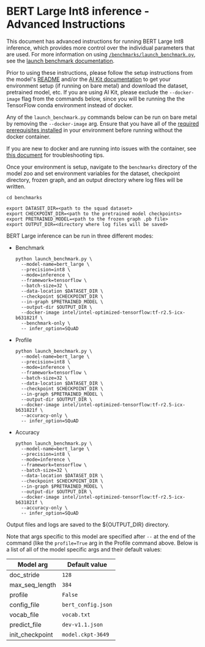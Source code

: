 <!--- 0. Title -->
<!-- This document is auto-generated using markdown fragments and the model-builder -->
<!-- To make changes to this doc, please change the fragments instead of modifying this doc directly -->
# BERT Large Int8 inference - Advanced Instructions

<!-- 10. Description -->
This document has advanced instructions for running BERT Large Int8
inference, which provides more control over the individual parameters that
are used. For more information on using [`/benchmarks/launch_benchmark.py`](/benchmarks/launch_benchmark.py),
see the [launch benchmark documentation](/docs/general/tensorflow/LaunchBenchmark.md).

Prior to using these instructions, please follow the setup instructions from
the model's [README](README.md) and/or the
[AI Kit documentation](/docs/general/tensorflow/AIKit.md) to get your environment
setup (if running on bare metal) and download the dataset, pretrained model, etc.
If you are using AI Kit, please exclude the `--docker-image` flag from the
commands below, since you will be running the the TensorFlow conda environment
instead of docker.

<!-- 55. Docker arg -->
Any of the `launch_benchmark.py` commands below can be run on bare metal by
removing the `--docker-image` arg. Ensure that you have all of the
[required prerequisites installed](README.md#run-the-model) in your environment
before running without the docker container.

If you are new to docker and are running into issues with the container,
see [this document](/docs/general/docker.md) for troubleshooting tips.

<!-- 50. Launch benchmark instructions -->
Once your environment is setup, navigate to the `benchmarks` directory of
the model zoo and set environment variables for the dataset, checkpoint
directory, frozen graph, and an output directory where log files will be written.
```
cd benchmarks

export DATASET_DIR=<path to the squad dataset>
export CHECKPOINT_DIR=<path to the pretrained model checkpoints>
export PRETRAINED_MODEL=<path to the frozen graph .pb file>
export OUTPUT_DIR=<directory where log files will be saved>
```

BERT Large inference can be run in three different modes:

* Benchmark
  ```
  python launch_benchmark.py \
    --model-name=bert_large \
    --precision=int8 \
    --mode=inference \
    --framework=tensorflow \
    --batch-size=32 \
    --data-location $DATASET_DIR \
    --checkpoint $CHECKPOINT_DIR \
    --in-graph $PRETRAINED_MODEL \
    --output-dir $OUTPUT_DIR \
    --docker-image intel/intel-optimized-tensorflow:tf-r2.5-icx-b631821f \
    --benchmark-only \
    -- infer_option=SQuAD
  ```
* Profile
  ```
  python launch_benchmark.py \
    --model-name=bert_large \
    --precision=int8 \
    --mode=inference \
    --framework=tensorflow \
    --batch-size=32 \
    --data-location $DATASET_DIR \
    --checkpoint $CHECKPOINT_DIR \
    --in-graph $PRETRAINED_MODEL \
    --output-dir $OUTPUT_DIR \
    --docker-image intel/intel-optimized-tensorflow:tf-r2.5-icx-b631821f \
    --accuracy-only \
    -- infer_option=SQuAD
  ```
* Accuracy
  ```
  python launch_benchmark.py \
    --model-name=bert_large \
    --precision=int8 \
    --mode=inference \
    --framework=tensorflow \
    --batch-size=32 \
    --data-location $DATASET_DIR \
    --checkpoint $CHECKPOINT_DIR \
    --in-graph $PRETRAINED_MODEL \
    --output-dir $OUTPUT_DIR \
    --docker-image intel/intel-optimized-tensorflow:tf-r2.5-icx-b631821f \
    --accuracy-only \
    -- infer_option=SQuAD
  ```

Output files and logs are saved to the ${OUTPUT_DIR} directory.

<!-- 70. Model args -->
Note that args specific to this model are specified after ` -- ` at
the end of the command (like the `profile=True` arg in the Profile
command above. Below is a list of all of the model specific args and
their default values:

| Model arg | Default value |
|-----------|---------------|
| doc_stride | `128` |
| max_seq_length | `384` |
| profile | `False` |
| config_file | `bert_config.json` |
| vocab_file | `vocab.txt` |
| predict_file | `dev-v1.1.json` |
| init_checkpoint | `model.ckpt-3649` |

